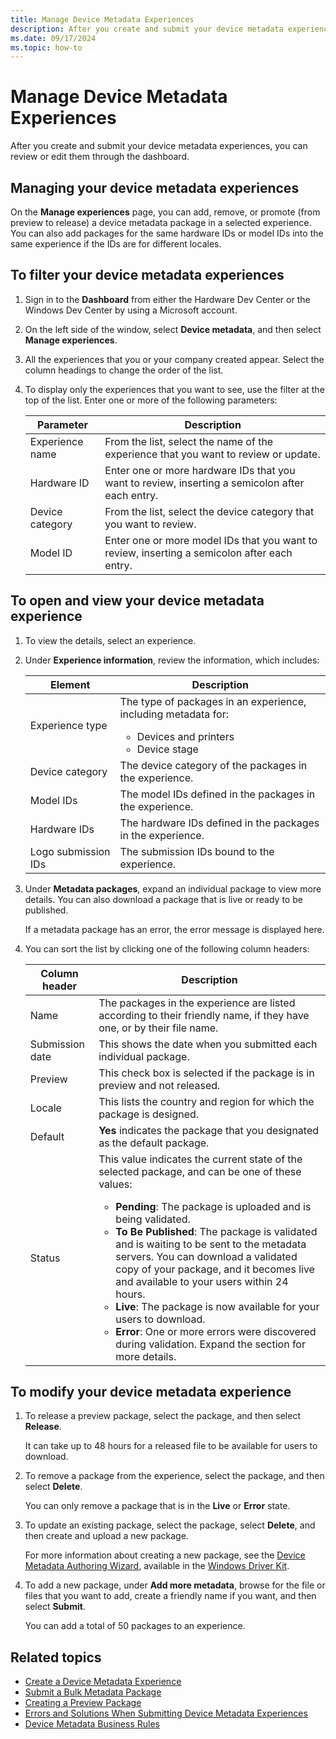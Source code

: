```yaml
---
title: Manage Device Metadata Experiences
description: After you create and submit your device metadata experiences, you can review or edit them through the dashboard.
ms.date: 09/17/2024
ms.topic: how-to
---
```


# Manage Device Metadata Experiences

After you create and submit your device metadata experiences, you can review or edit them through the dashboard.

## Managing your device metadata experiences

On the **Manage experiences** page, you can add, remove, or promote (from preview to release) a device metadata package in a selected experience. You can also add packages for the same hardware IDs or model IDs into the same experience if the IDs are for different locales.

## To filter your device metadata experiences

1. Sign in to the **Dashboard** from either the Hardware Dev Center or the Windows Dev Center by using a Microsoft account.

1. On the left side of the window, select **Device metadata**, and then select **Manage experiences**.

1. All the experiences that you or your company created appear. Select the column headings to change the order of the list.

1. To display only the experiences that you want to see, use the filter at the top of the list. Enter one or more of the following parameters:

   | Parameter | Description |
   |--|--|
   | Experience name | From the list, select the name of the experience that you want to review or update. |
   | Hardware ID | Enter one or more hardware IDs that you want to review, inserting a semicolon after each entry. |
   | Device category | From the list, select the device category that you want to review. |
   | Model ID | Enter one or more model IDs that you want to review, inserting a semicolon after each entry. |

## To open and view your device metadata experience

1. To view the details, select an experience.

1. Under **Experience information**, review the information, which includes:

   | Element | Description |
   |--|--|
   | Experience type | The type of packages in an experience, including metadata for:<ul><li>Devices and printers<li>Device stage |
   | Device category | The device category of the packages in the experience. |
   | Model IDs | The model IDs defined in the packages in the experience. |
   | Hardware IDs | The hardware IDs defined in the packages in the experience. |
   | Logo submission IDs | The submission IDs bound to the experience. |

1. Under **Metadata packages**, expand an individual package to view more details. You can also download a package that is live or ready to be published.

   If a metadata package has an error, the error message is displayed here.

1. You can sort the list by clicking one of the following column headers:

   | Column header | Description |
   |--|--|
   | Name | The packages in the experience are listed according to their friendly name, if they have one, or by their file name. |
   | Submission date | This shows the date when you submitted each individual package. |
   | Preview | This check box is selected if the package is in preview and not released. |
   | Locale | This lists the country and region for which the package is designed. |
   | Default | **Yes** indicates the package that you designated as the default package. |
   | Status | This value indicates the current state of the selected package, and can be one of these values: <ul><li>**Pending**: The package is uploaded and is being validated.<li>**To Be Published**: The package is validated and is waiting to be sent to the metadata servers. You can download a validated copy of your package, and it becomes live and available to your users within 24 hours.<li>**Live**: The package is now available for your users to download.<li>**Error**: One or more errors were discovered during validation. Expand the section for more details. |

## To modify your device metadata experience

1. To release a preview package, select the package, and then select **Release**.

   It can take up to 48 hours for a released file to be available for users to download.

1. To remove a package from the experience, select the package, and then select **Delete**.

   You can only remove a package that is in the **Live** or **Error** state.

1. To update an existing package, select the package, select **Delete**, and then create and upload a new package.

   For more information about creating a new package, see the [Device Metadata Authoring Wizard](../devtest/device-metadata-authoring-wizard-portal.md), available in the [Windows Driver Kit](../download-the-wdk.md).

1. To add a new package, under **Add more metadata**, browse for the file or files that you want to add, create a friendly name if you want, and then select **Submit**.

   You can add a total of 50 packages to an experience.

## Related topics

- [Create a Device Metadata Experience](create-a-device-metadata-experience.md)
- [Submit a Bulk Metadata Package](submit-a-bulk-metadata-package.md)
- [Creating a Preview Package](creating-a-preview-package.md)
- [Errors and Solutions When Submitting Device Metadata Experiences](errors-and-solutions-when-submitting-device-metadata-experiences.md)
- [Device Metadata Business Rules](device-metadata-business-rules.md)
